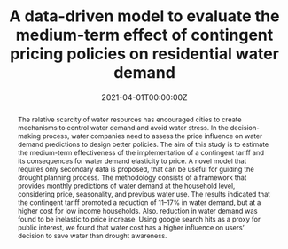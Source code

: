 ---
title: "A data-driven model to evaluate the medium-term effect of contingent pricing policies on residential water demand"
authors:
- Nunes Carvalho, T. M.
- Souza Filho, F. D. A.

date: "2021-04-01T00:00:00Z"
doi: "10.1016/j.envc.2021.100033"

# Schedule page publish date (NOT publication's date).
publishDate: "2024-01-01T00:00:00Z"

# Publication type.
# Accepts a single type but formatted as a YAML list (for Hugo requirements).
# Enter a publication type from the CSL standard.
publication_types: ["article-journal"]

# Publication name and optional abbreviated publication name.
publication: "Environmental Challenges"
publication_short: ""

abstract: "The relative scarcity of water resources has encouraged cities to create mechanisms to control water demand and avoid water stress. In the decision-making process, water companies need to assess the price influence on water demand predictions to design better policies. The aim of this study is to estimate the medium-term effectiveness of the implementation of a contingent tariff and its consequences for water demand elasticity to price. A novel model that requires only secondary data is proposed, that can be useful for guiding the drought planning process. The methodology consists of a framework that provides monthly predictions of water demand at the household level, considering price, seasonality, and previous water use. The results indicated that the contingent tariff promoted a reduction of 11–17% in water demand, but at a higher cost for low income households. Also, reduction in water demand was found to be inelastic to price increase. Using google search hits as a proxy for public interest, we found that water cost has a higher influence on users’ decision to save water than drought awareness."

# Summary. An optional shortened abstract.
# summary: Lorem ipsum dolor sit amet, consectetur adipiscing elit. Duis posuere tellus ac convallis placerat. Proin tincidunt magna sed ex sollicitudin condimentum.

tags:
- Source Themes
featured: false

# links:
# - name: ""
#   url: ""
url_pdf: 'https://www.sciencedirect.com/science/article/pii/S2667010021000123'
# url_code: 'https://github.com/HugoBlox/hugo-blox-builder'
#url_dataset: 'https://github.com/taiscarvalho/ml_waterdemand'
url_poster: ''
url_project: ''
url_slides: ''
url_source: ''
url_video: ''

# Featured image
# To use, add an image named `featured.jpg/png` to your page's folder. 
image:
  caption: 'Image credit: [**Unsplash**](https://unsplash.com/photos/jdD8gXaTZsc)'
  focal_point: ""
  preview_only: false

# Associated Projects (optional).
#   Associate this publication with one or more of your projects.
#   Simply enter your project's folder or file name without extension.
#   E.g. `internal-project` references `content/project/internal-project/index.md`.
#   Otherwise, set `projects: []`.
projects: []

# Slides (optional).
#   Associate this publication with Markdown slides.
#   Simply enter your slide deck's filename without extension.
#   E.g. `slides: "example"` references `content/slides/example/index.md`.
#   Otherwise, set `slides: ""`.
slides: example

# Add the publication's **full text** or **supplementary notes** here. You can use rich formatting such as including [code, math, and images](https://docs.hugoblox.com/content/writing-markdown-latex/).
---